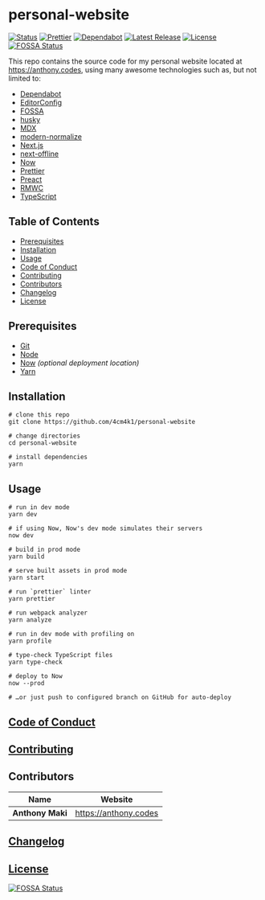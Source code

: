 # personal-website

[![Status](https://img.shields.io/website-up-down-green-red/https/anthony.codes.svg?label=status&style=flat-square)](https://anthony.codes) [![Prettier](https://img.shields.io/badge/code_style-prettier-ff69b4.svg?style=flat-square)](https://prettier.io/) [![Dependabot](https://img.shields.io/badge/dependabot-enabled-1f8ceb.svg?style=flat-square)](https://dependabot.com/) [![Latest Release](https://img.shields.io/github/release/4cm4k1/personal-website/all.svg?style=flat-square)](https://github.com/4cm4k1/personal-website/releases) [![License](https://img.shields.io/github/license/4cm4k1/personal-website.svg?style=flat-square)](license) [![FOSSA Status](https://app.fossa.io/api/projects/git%2Bgithub.com%2F4cm4k1%2Fpersonal-website.svg?type=small)](https://app.fossa.io/projects/git%2Bgithub.com%2F4cm4k1%2Fpersonal-website?ref=badge_small)

This repo contains the source code for my personal website located at <https://anthony.codes>, using many awesome technologies such as, but not limited to:

- [Dependabot](https://dependabot.com/)
- [EditorConfig](https://github.com/editorconfig/editorconfig)
- [FOSSA](https://github.com/fossas/fossa-cli)
- [husky](https://github.com/typicode/husky)
- [MDX](https://github.com/mdx-js/mdx)
- [modern-normalize](https://github.com/sindresorhus/modern-normalize)
- [Next.js](https://github.com/zeit/next.js)
- [next-offline](https://github.com/hanford/next-offline)
- [Now](https://zeit.co/now)
- [Prettier](https://github.com/prettier/prettier)
- [Preact](https://github.com/preactjs/preact)
- [RMWC](https://github.com/jamesmfriedman/rmwc)
- [TypeScript](https://github.com/microsoft/TypeScript)

## Table of Contents

- [Prerequisites](#prerequisites)
- [Installation](#installation)
- [Usage](#usage)
- [Code of Conduct](#code-of-conduct)
- [Contributing](#contributing)
- [Contributors](#contributors)
- [Changelog](#changelog)
- [License](#license)

## Prerequisites

- [Git](https://github.com/git/git)
- [Node](https://github.com/nodejs/node)
- [Now](https://github.com/zeit/now-cli) _(optional deployment location)_
- [Yarn](https://github.com/yarnpkg/yarn)

## Installation

```shell
# clone this repo
git clone https://github.com/4cm4k1/personal-website

# change directories
cd personal-website

# install dependencies
yarn
```

## Usage

```shell
# run in dev mode
yarn dev

# if using Now, Now's dev mode simulates their servers
now dev

# build in prod mode
yarn build

# serve built assets in prod mode
yarn start

# run `prettier` linter
yarn prettier

# run webpack analyzer
yarn analyze

# run in dev mode with profiling on
yarn profile

# type-check TypeScript files
yarn type-check

# deploy to Now
now --prod

# …or just push to configured branch on GitHub for auto-deploy
```

## [Code of Conduct](.github/code_of_conduct.md)

## [Contributing](.github/contributing.md)

## Contributors

| Name             | Website                 |
| ---------------- | ----------------------- |
| **Anthony Maki** | <https://anthony.codes> |

## [Changelog](changelog.md)

## [License](license)

[![FOSSA Status](https://app.fossa.io/api/projects/git%2Bgithub.com%2F4cm4k1%2Fpersonal-website.svg?type=large)](https://app.fossa.io/projects/git%2Bgithub.com%2F4cm4k1%2Fpersonal-website?ref=badge_large)

